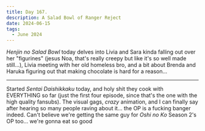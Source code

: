 ```yaml
---
title: Day 167.
description: A Salad Bowl of Ranger Reject
date: 2024-06-15
tags: 
  - June 2024
---
```


*Henjin no Salad Bowl* today delves into Livia and Sara kinda falling out over her "figurines" (jesus Noa, that's really creepy but like it's so well made still...), Livia meeting with her old homeless bro, and a bit about Brenda and Haruka figuring out that making chocolate is hard for a reason...

-----


Started *Sentai Daishikkaku* today, and holy shit they cook with EVERYTHING so far (just the first four episode, since that's the one with the high quality fansubs). The visual gags, *crazy* animation, and I can finally say after hearing so many people raving about it... the OP is a fucking banger indeed. Can't believe we're getting the same guy for *Oshi no Ko* Season 2's OP too... we're gonna eat so good


